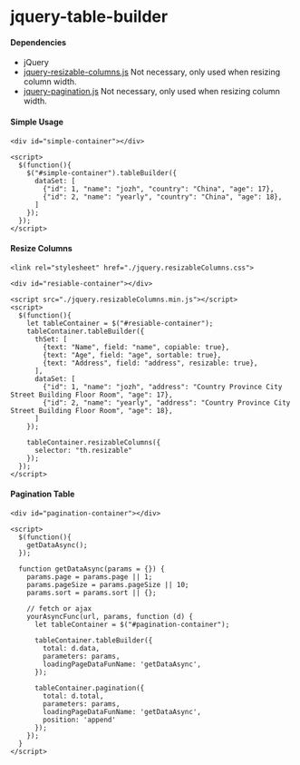 jquery-table-builder
=======================

#### Dependencies
- jQuery
- [jquery-resizable-columns.js](https://github.com/dobtco/jquery-resizable-columns/) Not necessary, only used when resizing column width.
- [jquery-pagination.js]() Not necessary, only used when resizing column width.

#### Simple Usage
  
```
<div id="simple-container"></div>

<script>
  $(function(){
    $("#simple-container").tableBuilder({
      dataSet: [
        {"id": 1, "name": "jozh", "country": "China", "age": 17},
        {"id": 2, "name": "yearly", "country": "China", "age": 18},
      ]
    });
  });
</script>
```

#### Resize Columns
```
<link rel="stylesheet" href="./jquery.resizableColumns.css">

<div id="resiable-container"></div>

<script src="./jquery.resizableColumns.min.js"></script>
<script>
  $(function(){
    let tableContainer = $("#resiable-container");
    tableContainer.tableBuilder({
      thSet: [
        {text: "Name", field: "name", copiable: true},
        {text: "Age", field: "age", sortable: true},
        {text: "Address", field: "address", resizable: true},
      ],
      dataSet: [
        {"id": 1, "name": "jozh", "address": "Country Province City Street Building Floor Room", "age": 17},
        {"id": 2, "name": "yearly", "address": "Country Province City Street Building Floor Room", "age": 18},
      ]
    });

    tableContainer.resizableColumns({
      selector: "th.resizable"
    });
  });
</script>
```

#### Pagination Table
```
<div id="pagination-container"></div>

<script>
  $(function(){
    getDataAsync();
  });

  function getDataAsync(params = {}) {
    params.page = params.page || 1;
    params.pageSize = params.pageSize || 10;
    params.sort = params.sort || {};

    // fetch or ajax
    yourAsyncFunc(url, params, function (d) {
      let tableContainer = $("#pagination-container");

      tableContainer.tableBuilder({
        total: d.data,
        parameters: params,
        loadingPageDataFunName: 'getDataAsync',
      });

      tableContainer.pagination({
        total: d.total,
        parameters: params,
        loadingPageDataFunName: 'getDataAsync',
        position: 'append'
      });
    });
  }
</script>
```